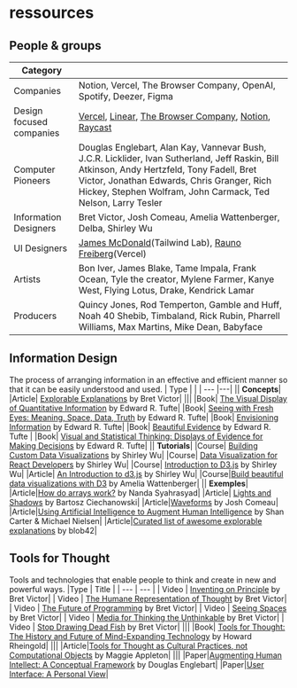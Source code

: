 # ressources

## People & groups
|Category||
|---|---|
|Companies|Notion, Vercel, The Browser Company, OpenAI, Spotify, Deezer, Figma|
|Design focused companies|[Vercel](https://vercel.com/?gad=1), [Linear](https://linear.app/), [The Browser Company](https://thebrowser.company/), [Notion](https://www.notion.so/product), [Raycast]()|
|Computer Pioneers|Douglas Englebart, Alan Kay, Vannevar Bush, J.C.R. Licklider, Ivan Sutherland, Jeff Raskin, Bill Atkinson, Andy Hertzfeld, Tony Fadell, Bret Victor, Jonathan Edwards, Chris Granger, Rich Hickey, Stephen Wolfram, John Carmack, Ted Nelson, Larry Tesler|
|Information Designers|Bret Victor, Josh Comeau, Amelia Wattenberger, Delba, Shirley Wu|
|UI Designers|[James McDonald](https://twitter.com/jamesm)(Tailwind Lab), [Rauno Freiberg](https://rauno.me/craft/nextjs)(Vercel)|
|Artists|Bon Iver, James Blake, Tame Impala, Frank Ocean, Tyle the creator, Mylene Farmer, Kanye West, Flying Lotus, Drake, Kendrick Lamar|
|Producers|Quincy Jones, Rod Temperton, Gamble and Huff, Noah 40 Shebib, Timbaland, Rick Rubin, Pharrell Williams, Max Martins, Mike Dean, Babyface|

## Information Design
The process of arranging information in an effective and efficient manner so that it can be easily understood and used.
| Type |   |
| --- |---|
|| <b>Concepts</b>|
|Article| [Explorable Explanations](http://worrydream.com/ExplorableExplanations/) by Bret Victor|
|||
|Book|  [The Visual Display of Quantitative Information](https://www.amazon.com/Visual-Display-Quantitative-Information/dp/0961392142/) by Edward R. Tufte|
|Book| [Seeing with Fresh Eyes: Meaning, Space, Data, Truth](https://www.amazon.com/Seeing-Fresh-Eyes-Meaning-Space/dp/1930824009) by Edward R. Tufte|
|Book| [Envisioning Information](https://www.amazon.com/Envisioning-Information-Edward-R-Tufte/dp/0961392118) by Edward R. Tufte|
|Book| [Beautiful Evidence](https://www.amazon.com/Beautiful-Evidence-Edward-R-Tufte/dp/0961392177) by Edward R. Tufte |
|Book| [Visual and Statistical Thinking: Displays of Evidence for Making Decisions](https://www.amazon.com/Visual-Statistical-Thinking-Displays-Decisions/dp/0961392134) by Edward R. Tufte|
|| <b>Tutorials</b>|
|Course|  [Building Custom Data Visualizations](https://frontendmasters.com/courses/d3-js-custom-charts/) by Shirley Wu|
|Course|  [Data Visualization for React Developers](https://frontendmasters.com/courses/d3-js-react/) by Shirley Wu|
|Course|  [Introduction to D3.js](https://frontendmasters.com/courses/d3/) by Shirley Wu|
|Article| [An Introduction to d3.js](https://shirleywu.studio/d3intro/) by Shirley Wu|
|Course|[Build beautiful data visualizations with D3](https://www.newline.co/fullstack-d3) by Amelia Wattenberger|
|| <b>Exemples</b>|
|Article|[How do arrays work?](https://nan-archive.vercel.app/how-arrays-work) by Nanda Syahrasyad|
|Article| [Lights and Shadows](https://ciechanow.ski/lights-and-shadows/) by Bartosz Ciechanowski|
|Article|[Waveforms](https://pudding.cool/2018/02/waveforms/) by Josh Comeau|
|Article|[Using Artificial Intelligence to Augment Human Intelligence](https://distill.pub/2017/aia/) by Shan Carter & Michael Nielsen|
|Article|[Curated list of awesome explorable explanations](https://github.com/blob42/awesome-explorables) by blob42|

## Tools for Thought
Tools and technologies that enable people to think and create in new and powerful ways.
|Type | Title |
| --- | --- |
| Video | [Inventing on Principle](https://www.youtube.com/watch?v=PUv66718DII) by Bret Victor|
| Video | [The Humane Representation of Thought](https://www.youtube.com/watch?v=agOdP2Bmieg) by Bret Victor|
| Video | [The Future of Programming](https://www.youtube.com/watch?v=8pTEmbeENF4) by Bret Victor|
| Video | [Seeing Spaces](https://www.youtube.com/watch?v=klTjiXjqHrQ) by Bret Victor|
| Video | [Media for Thinking the Unthinkable](https://www.youtube.com/watch?v=oUaOucZRlmE) by Bret Victor|
| Video | [Stop Drawing Dead Fish](https://www.youtube.com/watch?v=ZfytHvgHybA&t) by Bret Victor|
|||
|Book| [Tools for Thought: The History and Future of Mind-Expanding Technology](https://www.amazon.com/Tools-Thought-History-Mind-Expanding-Technology/dp/0262681153) by Howard Rheingold|
|||
|Article|[Tools for Thought as Cultural Practices, not Computational Objects](https://maggieappleton.com/tools-for-thought) by Maggie Appleton|
|||
|Paper|[Augmenting Human Intellect: A Conceptual Framework](https://www.dougengelbart.org/content/view/138) by Douglas Englebart|
|Paper|[User Interface: A Personal View](http://worrydream.com/refs/Kay%20-%20User%20Interface,%20a%20Personal%20View.pdf)|

